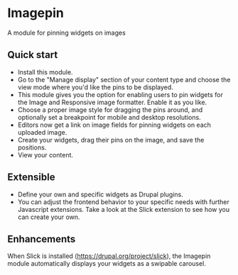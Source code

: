 # Imagepin

A module for pinning widgets on images

## Quick start

- Install this module.
- Go to the "Manage display" section of your content type and choose
  the view mode where you'd like the pins to be displayed.
- This module gives you the option for enabling users to pin widgets
  for the Image and Responsive image formatter. Enable it as you like.
- Choose a proper image style for dragging the pins around,
  and optionally set a breakpoint for mobile and desktop resolutions.
- Editors now get a link on image fields for pinning widgets on each uploaded image.
- Create your widgets, drag their pins on the image, and save the positions.
- View your content.

## Extensible

- Define your own and specific widgets as Drupal plugins.
- You can adjust the frontend behavior to your specific needs with further Javascript extensions. Take a look at the Slick extension to see how you can create your own.

## Enhancements

When Slick is installed (https://drupal.org/project/slick), the Imagepin
module automatically displays your widgets as a swipable carousel.
